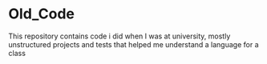 # Old_Code
This repository contains code i did when I was at university, mostly unstructured projects and tests that helped me understand a language for a class
